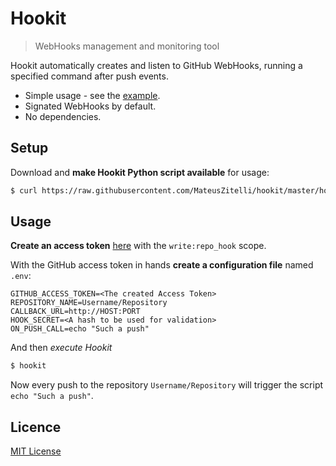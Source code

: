 # Hookit

> WebHooks management and monitoring tool

Hookit automatically creates and listen to GitHub WebHooks, running a specified command after push events.

* Simple usage - see the [example](#usage).
* Signated WebHooks by default.
* No dependencies.

## Setup

Download and **make Hookit Python script available** for usage:

```sh
$ curl https://raw.githubusercontent.com/MateusZitelli/hookit/master/hookit > /usr/local/bin/hookit; chmod +x /usr/local/bin/hookit
```

## Usage

**Create an access token** [here](https://github.com/settings/tokens/new) with the `write:repo_hook` scope.

With the GitHub access token in hands **create a configuration file** named `.env`:

```
GITHUB_ACCESS_TOKEN=<The created Access Token>
REPOSITORY_NAME=Username/Repository
CALLBACK_URL=http://HOST:PORT
HOOK_SECRET=<A hash to be used for validation>
ON_PUSH_CALL=echo "Such a push"
```

And then *execute Hookit*

```sh
$ hookit
```

Now every push to the repository `Username/Repository` will trigger the script `echo "Such a push"`.

## Licence

[MIT License](http://opensource.org/licenses/MIT)
